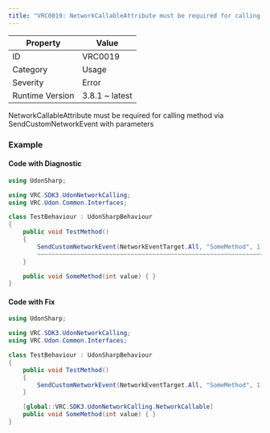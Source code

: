 ```yaml
---
title: "VRC0019: NetworkCallableAttribute must be required for calling method via SendCustomNetworkEvent with parameters"
---
```


| Property        | Value          |
| --------------- | -------------- |
| ID              | VRC0019        |
| Category        | Usage          |
| Severity        | Error          |
| Runtime Version | 3.8.1 ~ latest |

NetworkCallableAttribute must be required for calling method via SendCustomNetworkEvent with parameters

### Example

#### Code with Diagnostic

```csharp
using UdonSharp;

using VRC.SDK3.UdonNetworkCalling;
using VRC.Udon.Common.Interfaces;

class TestBehaviour : UdonSharpBehaviour
{
    public void TestMethod()
    {
        SendCustomNetworkEvent(NetworkEventTarget.All, "SomeMethod", 1);
        ~~~~~~~~~~~~~~~~~~~~~~~~~~~~~~~~~~~~~~~~~~~~~~~~~~~~~~~~~~~~~~~
    }

    public void SomeMethod(int value) { }
}
```

#### Code with Fix

```csharp
using UdonSharp;

using VRC.SDK3.UdonNetworkCalling;
using VRC.Udon.Common.Interfaces;

class TestBehaviour : UdonSharpBehaviour
{
    public void TestMethod()
    {
        SendCustomNetworkEvent(NetworkEventTarget.All, "SomeMethod", 1);
    }

    [global::VRC.SDK3.UdonNetworkCalling.NetworkCallable]
    public void SomeMethod(int value) { }
}
```
